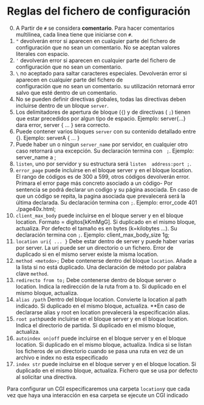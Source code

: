 # Reglas del fichero de configuración

0. A Partir de `#` se considera **comentario**. Para hacer comentarios multilinea, cada linea tiene que iniciarse con `#`.
1. `"` devolverán error si aparecen en cualquier parte del fichero de configuración que no sean un comentario. No se aceptan valores literales con espacio.
2. `'` devolverán error si aparecen en cualquier parte del fichero de configuración que no sean un comentario. 
3. `\` no aceptado para saltar caracteres especiales. Devolverán error si aparecen en cualquier parte del fichero de </br>
    configuración que no sean un comentario. su utilización retornará error salvo que esté dentro de un comentario.
4. No se pueden definir directivas globales, todas las directivas deben incluirse dentro de un bloque `server`.
5. Los delimitadores de apertura de bloque (`{`)  y de directivas ( `;`) tienen que estar precedidos por algun tipo de espacio. Ejemplo: server{...} dara error, server { ... } sera correcto.
6. Puede contener varios bloques `server` con su contenido detallado entre {}. Ejemplo: serverA { ... }
7. Puede haber un o ningun `server_name` por servidor, en cualquier otro caso retornará una excepción. Su declaración termina con ` ;`. Ejemplo: server_name a ;
8. `listen`, uno por servidor y su estructura será `listen  address:port ;`.
9. `error_page` puede incluirse en el bloque server y en el bloque location. El rango de códigos
	es de 300 a 599, otros códigos devolverán error. Primara el error page más concreto asociado a un código- Por sentencia se podrá declarar un codigo y su página asociada. En caso de que un código se repita, la pagina asociada que prevalecerá será la última declarada. Su declaración termina con `;`.
	 Ejemplo: error_code 401 ./page40x.html;
10.	`client_max_body`  puede incluirse en el bloque server y en el bloque location.
	Formato = digitos[kKmMgG]. Si duplicado en el mismo bloque, actualiza. 
	Por defecto el tamaño es en bytes (k=kilobytes ...). 
	Su declaración termina con `;`. Ejemplo: client_max_body_size 1g;
11.	`location uri{ ... }` Debe estar dentro de server y puede haber varias por server. La uri puede ser
	un directorio o un fichero. Error de duplicado si en el mismo server existe la misma location.
12.	`method <metodo>;` Debe contenerse dentro del bloque `location`. Añade a la lista si no está duplicado.
	Una declaración de método por palabra clave `method`.
13.	`redirecto from to;` Debe contenerse dentro de bloque server o location. Indica la redirección de la ruta from a to.
	Si duplicado en el mismo bloque, actualiza.
14.	`alias /path` Dentro del bloque location. Convierte la location al path indicado. Si duplicado en el mismo bloque, actualiza. **En caso de declararse alias y root en location
prevalecerá la especificación alias.
15.	`root path`puede incluirse en el bloque server y en el bloque location. 
	Indica el directorio de partida. Si duplicado en el mismo bloque, actualiza.
16.	`autoindex on|off` puede incluirse en el bloque server y en el bloque location. Si duplicado en el mismo bloque, actualiza.
	Indica si se listan los ficheros de un directorio cuando se pasa una ruta en vez de un archivo e index no esta especificado
17. `index str` puede incluirse  en el bloque server y en el bloque location. Si duplicado en el mismo bloque, actualiza.
	 Fichero que se usa por defecto al solicitar una directiva.

Para configurar un CGI especificaremos una carpeta `location`y que cada vez que haya una interacción en esa carpeta
se ejecute un CGI indicado